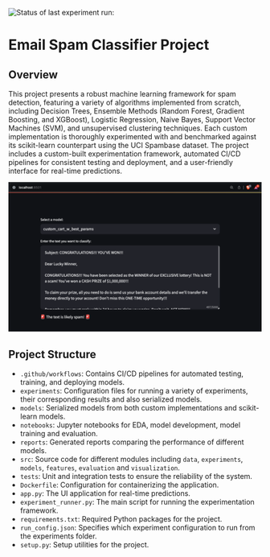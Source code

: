 ![Status of last experiment run:](https://github.com/iajaykarthick/Email-Spam-Classification/actions/workflows/run_experiment.yml/badge.svg)

# Email Spam Classifier Project

## Overview

This project presents a robust machine learning framework for spam detection, featuring a variety of algorithms implemented from scratch, including Decision Trees, Ensemble Methods (Random Forest, Gradient Boosting, and XGBoost), Logistic Regression, Naive Bayes, Support Vector Machines (SVM), and unsupervised clustering techniques. Each custom implementation is thoroughly experimented with and benchmarked against its scikit-learn counterpart using the UCI Spambase dataset. The project includes a custom-built experimentation framework, automated CI/CD pipelines for consistent testing and deployment, and a user-friendly interface for real-time predictions.

![app image](reports/app_screenshot.png)

## Project Structure
- `.github/workflows`: Contains CI/CD pipelines for automated testing, training, and deploying models.
- `experiments`: Configuration files for running a variety of experiments, their corresponding results and also serialized models.
- `models`: Serialized models from both custom implementations and scikit-learn models.
- `notebooks`: Jupyter notebooks for EDA, model development, model training and evaluation.
- `reports`: Generated reports comparing the performance of different models.
- `src`: Source code for different modules including `data`, `experiments`, `models`, `features`, `evaluation` and `visualization`.
- `tests`: Unit and integration tests to ensure the reliability of the system.
- `Dockerfile`: Configuration for containerizing the application.
- `app.py`: The UI application for real-time predictions.
- `experiment_runner.py`: The main script for running the experimentation framework.
- `requirements.txt`: Required Python packages for the project.
- `run_config.json`: Specifies which experiment configuration to run from the experiments folder.
- `setup.py`: Setup utilities for the project.


